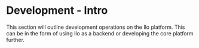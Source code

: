 # Development - Intro

This section will outline development operations on the Ilo platform. This can be in the form of using Ilo as a backend or developing the core platform further.
